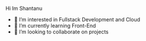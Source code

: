 Hi Im Shantanu
- 👀 I’m interested in Fullstack Development and Cloud
- 🌱 I’m currently learning Front-End
- 💞️ I’m looking to collaborate on projects
<!---
shantanu2625/shantanu2625 is a ✨ special ✨ repository because its `README.md` (this file) appears on your GitHub profile.
You can click the Preview link to take a look at your changes.
--->
